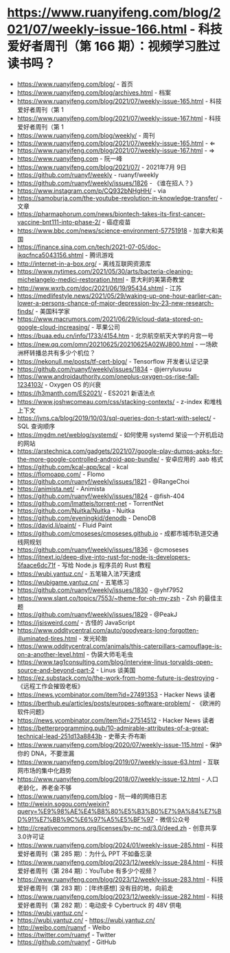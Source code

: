 # https://www.ruanyifeng.com/blog/2021/07/weekly-issue-166.html - 科技爱好者周刊（第 166 期）：视频学习胜过读书吗？

- https://www.ruanyifeng.com/blog/ - 首页
- https://www.ruanyifeng.com/blog/archives.html - 档案
- https://www.ruanyifeng.com/blog/2021/07/weekly-issue-165.html - 科技爱好者周刊（第 1
- https://www.ruanyifeng.com/blog/2021/07/weekly-issue-167.html - 科技爱好者周刊（第 1
- https://www.ruanyifeng.com/blog/weekly/ - 周刊
- https://www.ruanyifeng.com/blog/2021/07/weekly-issue-165.html - ⇐
- https://www.ruanyifeng.com/blog/2021/07/weekly-issue-167.html - ⇒
- https://www.ruanyifeng.com - 阮一峰
- https://www.ruanyifeng.com/blog/2021/07/ - 2021年7月 9日
- https://github.com/ruanyf/weekly - ruanyf/weekly
- https://github.com/ruanyf/weekly/issues/1826 - 《谁在招人？》
- https://www.instagram.com/p/CQ932bNHgHH/ - via
- https://samoburja.com/the-youtube-revolution-in-knowledge-transfer/ - 文章
- https://pharmaphorum.com/news/biontech-takes-its-first-cancer-vaccine-bnt111-into-phase-2/ - 癌症疫苗
- https://www.bbc.com/news/science-environment-57751918 - 加拿大和美国
- https://finance.sina.com.cn/tech/2021-07-05/doc-ikqcfnca5043156.shtml - 腾讯游戏
- http://internet-in-a-box.org/ - 离线互联网资源库
- https://www.nytimes.com/2021/05/30/arts/bacteria-cleaning-michelangelo-medici-restoration.html - 意大利的美第奇教堂
- http://www.wxrb.com/doc/2021/06/19/95434.shtml - 江苏
- https://medlifestyle.news/2021/05/29/waking-up-one-hour-earlier-can-lower-a-persons-chance-of-major-depression-by-23-new-research-finds/ - 美国科学家
- https://www.macrumors.com/2021/06/29/icloud-data-stored-on-google-cloud-increasing/ - 苹果公司
- https://buaa.edu.cn/info/1733/4154.htm - 北京航空航天大学的月宫一号
- https://new.qq.com/omn/20210625/20210625A02WJ800.html - 一场欧洲杯转播总共有多少个机位？
- https://nekonull.me/posts/tf-cert-blog/ - Tensorflow 开发者认证记录
- https://github.com/ruanyf/weekly/issues/1834 - @jerrylususu
- https://www.androidauthority.com/oneplus-oxygen-os-rise-fall-1234103/ - Oxygen OS 的兴衰
- https://h3manth.com/ES2021/ - ES2021 新语法点
- https://www.joshwcomeau.com/css/stacking-contexts/ - z-index 和堆栈上下文
- https://jvns.ca/blog/2019/10/03/sql-queries-don-t-start-with-select/ - SQL 查询顺序
- https://mgdm.net/weblog/systemd/ - 如何使用 systemd 架设一个开机启动的网站
- https://arstechnica.com/gadgets/2021/07/google-play-dumps-apks-for-the-more-google-controlled-android-app-bundle/ - 安卓应用的 .aab 格式
- https://github.com/kcal-app/kcal - kcal
- https://flomoapp.com/ - Flomo
- https://github.com/ruanyf/weekly/issues/1821 - @RangeChoi
- https://animista.net/ - Animista
- https://github.com/ruanyf/weekly/issues/1824 - @fish-404
- https://github.com/lmatteis/torrent-net - TorrentNet
- https://github.com/Nuitka/Nuitka - Nuitka
- https://github.com/eveningkid/denodb - DenoDB
- https://david.li/paint/ - Fluid Paint
- https://github.com/cmoseses/cmoseses.github.io - 成都市城市轨道交通线网规划
- https://github.com/ruanyf/weekly/issues/1836 - @cmoseses
- https://itnext.io/deep-dive-into-rust-for-node-js-developers-5faace6dc71f - 写给 Node.js 程序员的 Rust 教程
- https://wubi.yantuz.cn/ - 五笔输入法7天速成
- https://wubigame.yantuz.cn/ - 五笔练习
- https://github.com/ruanyf/weekly/issues/1830 - @yhf7952
- https://www.slant.co/topics/7553/~theme-for-oh-my-zsh - Zsh 的最佳主题
- https://github.com/ruanyf/weekly/issues/1829 - @PeakJ
- https://jsisweird.com/ - 古怪的 JavaScript
- https://www.odditycentral.com/auto/goodyears-long-forgotten-illuminated-tires.html - 发光轮胎
- https://www.odditycentral.com/animals/this-caterpillars-camouflage-is-on-a-another-level.html - 伪装大师毛毛虫
- https://www.tag1consulting.com/blog/interview-linus-torvalds-open-source-and-beyond-part-2 - Linus 谈美国
- https://ez.substack.com/p/the-work-from-home-future-is-destroying - 《远程工作会摧毁老板》
- https://news.ycombinator.com/item?id=27491353 - Hacker News 读者
- https://berthub.eu/articles/posts/europes-software-problem/ - 《欧洲的软件问题》
- https://news.ycombinator.com/item?id=27514512 - Hacker News 读者
- https://betterprogramming.pub/10-admirable-attributes-of-a-great-technical-lead-251d13a8843b - 史蒂夫·乔布斯
- https://www.ruanyifeng.com/blog/2020/07/weekly-issue-115.html - 保护你的 DNA，不要泄漏
- https://www.ruanyifeng.com/blog/2019/07/weekly-issue-63.html - 互联网市场的集中化趋势
- https://www.ruanyifeng.com/blog/2018/07/weekly-issue-12.html - 人口老龄化，养老金不够
- https://www.ruanyifeng.com/blog - 阮一峰的网络日志
- http://weixin.sogou.com/weixin?query=%E9%98%AE%E4%B8%80%E5%B3%B0%E7%9A%84%E7%BD%91%E7%BB%9C%E6%97%A5%E5%BF%97 - 微信公众号
- http://creativecommons.org/licenses/by-nc-nd/3.0/deed.zh - 创意共享3.0许可证
- https://www.ruanyifeng.com/blog/2024/01/weekly-issue-285.html - 科技爱好者周刊（第 285 期）：为什么 PPT 不如备忘录
- https://www.ruanyifeng.com/blog/2023/12/weekly-issue-284.html - 科技爱好者周刊（第 284 期）：YouTube 有多少个视频？
- https://www.ruanyifeng.com/blog/2023/12/weekly-issue-283.html - 科技爱好者周刊（第 283 期）：[年终感想] 没有目的地，向前走
- https://www.ruanyifeng.com/blog/2023/12/weekly-issue-282.html - 科技爱好者周刊（第 282 期）：电动皮卡 Cybertruck 的 48V 供电
- https://wubi.yantuz.cn/ - 
- https://wubi.yantuz.cn/ - https://wubi.yantuz.cn/
- http://weibo.com/ruanyf - Weibo
- https://twitter.com/ruanyf - Twitter
- https://github.com/ruanyf - GitHub